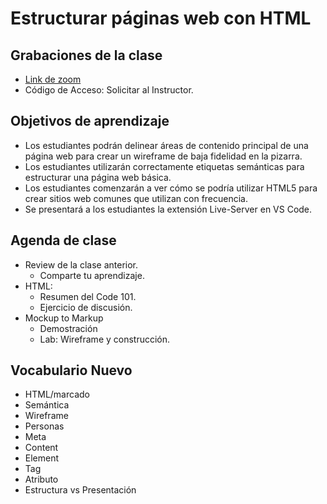 # Estructurar páginas web con HTML

## Grabaciones de la clase
- [Link de zoom](https://us06web.zoom.us/rec/share/lmYmOZrci0RB-DSkpWeCBH2keR8ZZfFn48LVlyFm8TCQRbhWNe33uNXKP0N3UhAY.S-3BQqX26lRyi1B-)
- Código de Acceso: Solicitar al Instructor.

## Objetivos de aprendizaje

- Los estudiantes podrán delinear áreas de contenido principal de una página web para crear un wireframe de baja fidelidad en la pizarra.
- Los estudiantes utilizarán correctamente etiquetas semánticas para estructurar una página web básica.
- Los estudiantes comenzarán a ver cómo se podría utilizar HTML5 para crear sitios web comunes que utilizan con frecuencia.
- Se presentará a los estudiantes la extensión Live-Server en VS Code.

## Agenda de clase

- Review de la clase anterior.
   - Comparte tu aprendizaje.
- HTML:
   - Resumen del Code 101.
   - Ejercicio de discusión.
- Mockup to Markup
   - Demostración
   - Lab: Wireframe y construcción.

## Vocabulario Nuevo  

- HTML/marcado
- Semántica
- Wireframe
- Personas
- Meta
- Content
- Element
- Tag
- Atributo
- Estructura vs Presentación
